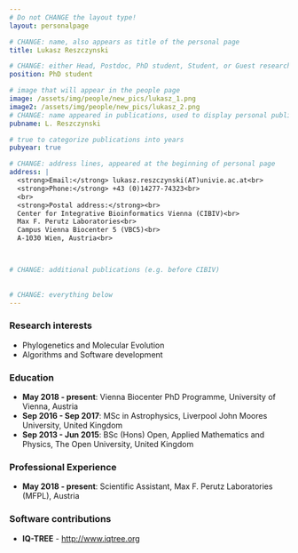 ```yaml
---
# Do not CHANGE the layout type!
layout: personalpage

# CHANGE: name, also appears as title of the personal page
title: Lukasz Reszczynski

# CHANGE: either Head, Postdoc, PhD student, Student, or Guest researcher
position: PhD student

# image that will appear in the people page
image: /assets/img/people/new_pics/lukasz_1.png
image2: /assets/img/people/new_pics/lukasz_2.png
# CHANGE: name appeared in publications, used to display personal publications
pubname: L. Reszczynski

# true to categorize publications into years
pubyear: true

# CHANGE: address lines, appeared at the beginning of personal page
address: |
  <strong>Email:</strong> lukasz.reszczynski(AT)univie.ac.at<br>
  <strong>Phone:</strong> +43 (0)14277-74323<br>
  <br>
  <strong>Postal address:</strong><br>
  Center for Integrative Bioinformatics Vienna (CIBIV)<br>
  Max F. Perutz Laboratories<br>
  Campus Vienna Biocenter 5 (VBC5)<br>
  A-1030 Wien, Austria<br>



# CHANGE: additional publications (e.g. before CIBIV)
  
  
# CHANGE: everything below
---
```

### Research interests
<div class="hline"></div>

* Phylogenetics and Molecular Evolution
* Algorithms and Software development

<!---
* Methods for Conservation Optimization
-->

### Education
<div class="hline"></div>

* __May 2018 - present__: Vienna Biocenter PhD Programme, University of Vienna, Austria
* __Sep 2016 - Sep 2017__: MSc in Astrophysics, Liverpool John Moores University, United Kingdom
* __Sep 2013 - Jun 2015__: BSc (Hons) Open, Applied Mathematics and Physics, The Open University, United Kingdom


### Professional Experience
<div class="hline"></div>

* __May 2018 - present__: Scientific Assistant, Max F. Perutz Laboratories (MFPL), Austria

<!---
# You can use additional fields (e.g. the below ones). Otherwise, just delete this part.


### Talks and Posters
# <div class="hline"></div>
#
# __2017__
# * The 21st Annual New Zealand Phylogenomics Meeting 2017, Auckland, Waiheke, New Zealand, February 12-17, 2017. 
Talk: “Discussion on “small n, large p“ in phylogenetics and application of James-Stein estimator”
-->

### Software contributions
<div class="hline"></div>

* __IQ-TREE__   - <a HREF="http://www.iqtree.org"> http://www.iqtree.org</a>





